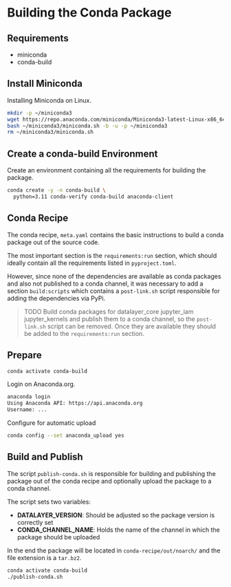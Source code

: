 # Building the Conda Package

## Requirements

- miniconda
- conda-build

## Install Miniconda

Installing Miniconda on Linux.

```bash
mkdir -p ~/miniconda3
wget https://repo.anaconda.com/miniconda/Miniconda3-latest-Linux-x86_64.sh -O ~/miniconda3/miniconda.sh
bash ~/miniconda3/miniconda.sh -b -u -p ~/miniconda3
rm ~/miniconda3/miniconda.sh
```

## Create a conda-build Environment

Create an environment containing all the requirements for building the package.

```bash
conda create -y -n conda-build \
  python=3.11 conda-verify conda-build anaconda-client
```

## Conda Recipe

The conda recipe, `meta.yaml` contains the basic instructions to build a conda package out of the source code.

The most important section is the `requirements:run` section, which should ideally contain all the requirements listed in `pyproject.toml`. 

However, since none of the dependencies are available as conda packages and also not published to a conda channel, it was necessary to add a section `build:scripts` which contains a `post-link.sh` script responsible for adding the dependencies via PyPi.

> TODO Build conda packages for datalayer_core jupyter_iam jupyter_kernels and publish them to a conda channel, so the `post-link.sh` script can be removed. Once they are available they should be added to the `requirements:run` section.

## Prepare

```bash
conda activate conda-build
```

Login on Anaconda.org.

```bash
anaconda login
Using Anaconda API: https://api.anaconda.org
Username: ...
```

Configure for automatic upload

```bash
conda config --set anaconda_upload yes
```

## Build and Publish

The script `publish-conda.sh` is responsible for building and publishing the package out of the conda recipe and optionally upload the package to a conda channel.

The script sets two variables:

- **DATALAYER_VERSION**: Should be adjusted so the package version is correctly set
- **CONDA_CHANNEL_NAME**: Holds the name of the channel in which the package should be uploaded

In the end the package will be located in `conda-recipe/out/noarch/` and the file extension is a `tar.bz2`.

```bash
conda activate conda-build
./publish-conda.sh
```
